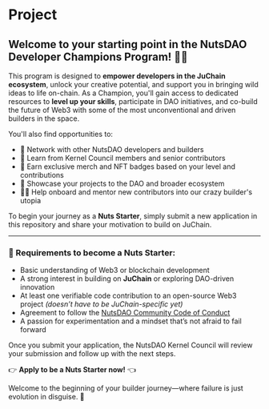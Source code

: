 # Project
## Welcome to your starting point in the NutsDAO Developer Champions Program! 🌰🙌

This program is designed to **empower developers in the JuChain ecosystem**, unlock your creative potential, and support you in bringing wild ideas to life on-chain. As a Champion, you'll gain access to dedicated resources to **level up your skills**, participate in DAO initiatives, and co-build the future of Web3 with some of the most unconventional and driven builders in the space.

You'll also find opportunities to:

- 🎯 Network with other NutsDAO developers and builders  
- 🧠 Learn from Kernel Council members and senior contributors  
- 🎁 Earn exclusive merch and NFT badges based on your level and contributions  
- 🚀 Showcase your projects to the DAO and broader ecosystem  
- 🧑‍🏫 Help onboard and mentor new contributors into our crazy builder's utopia  

To begin your journey as a **Nuts Starter**, simply submit a new application in this repository and share your motivation to build on JuChain.

---

### 🧩 Requirements to become a Nuts Starter:

- Basic understanding of Web3 or blockchain development  
- A strong interest in building on **JuChain** or exploring DAO-driven innovation  
- At least one verifiable code contribution to an open-source Web3 project *(doesn’t have to be JuChain-specific yet)*  
- Agreement to follow the [NutsDAO Community Code of Conduct](#)  
- A passion for experimentation and a mindset that’s not afraid to fail forward  

Once you submit your application, the NutsDAO Kernel Council will review your submission and follow up with the next steps.

👉 **Apply to be a Nuts Starter now!** 👈

Welcome to the beginning of your builder journey—where failure is just evolution in disguise. 🎉
